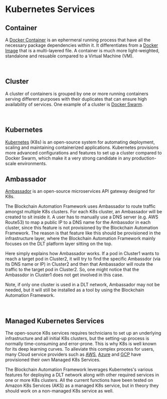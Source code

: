 # **Kubernetes Services** 

## **Container**
A [Docker Container](https://www.docker.com/resources/what-container) is an ephermeral running process that have all the necessary package dependencies within it. It differentiates from a [Docker Image](https://docs.docker.com/v17.09/engine/userguide/storagedriver/imagesandcontainers/#images-and-layers) that is a multi-layered file. A container is much more light-weighted, standalone and resuable compared to a Virtual Machine (VM).  

<br>

## **Cluster**
A cluster of containers is grouped by one or more running containers serving different purposes with their duplicates that can ensure high availability of services. One example of a cluster is [Docker Swarm](https://docs.docker.com/engine/swarm/).

<br>

## **Kubernetes**
[Kubernetes](https://kubernetes.io) (K8s) is an open-source system for automating deployment, scaling and maintaining containerized applications. Kubernetes provisions more advanced configurations and features to set up a cluster compared to Docker Swarm, which make it a very strong candidate in any production-scale environments.

## **Ambassador**
[Ambassador](https://www.getambassador.io/about/why-ambassador/) is an open-source microservices API gateway designed for K8s.

The Blockchain Automation Framework uses Ambassador to route traffic amongst multiple K8s clusters. For each K8s cluster, an Ambassador will be created to sit inside it. A user has to manually use a DNS server (e.g. AWS Route53) to map a public IP to a DNS name for the Ambassdor in each cluster, since this feature is not provisioned by the Blockchain Automation Framework. The reason is that feature like this should be provisioned in the infrastructure layer, where the Blockchain Automation Framework mainly focuses on the DLT platform layer sitting on the top.

Here simply explains how Ambassador works. If a pod in Cluster1 wants to reach a target pod in Cluster2, it will try to find the specific Ambassdor (via its DNS name or IP) in Cluster2 and then that Ambassador will route the traffic to the target pod in Cluster2. So, one might notice that the Ambassdor in Cluster1 does not get involved in this case.

Note, if only one cluster is used in a DLT network, Ambassador may not be needed, but it will still be installed as a tool by using the Blockchain Automation Framework.

<br>

## **Managed Kubernetes Services**
The open-source K8s services requires technicians to set up an underlying infrastructure and all initial K8s clusters, but the setting-up process is normally time-consuming and error-prone. This is why K8s is well known for its deep learning curves. To alleviate this complex process for users, many Cloud service providers such as [AWS](https://aws.amazon.com/eks/), [Azure](https://azure.microsoft.com/en-gb/services/kubernetes-service/) and [GCP](https://cloud.google.com/kubernetes-engine/) have provisioned their own Managed K8s Services.

The Blockchain Automation Framework leverages Kubernetes's various features for deploying a DLT network along with other required services in one or more K8s clusters. All the current functions have been tested on Amazon K8s Services (AKS) as a managed K8s service, but in theory they should work on a non-managed K8s service as well.